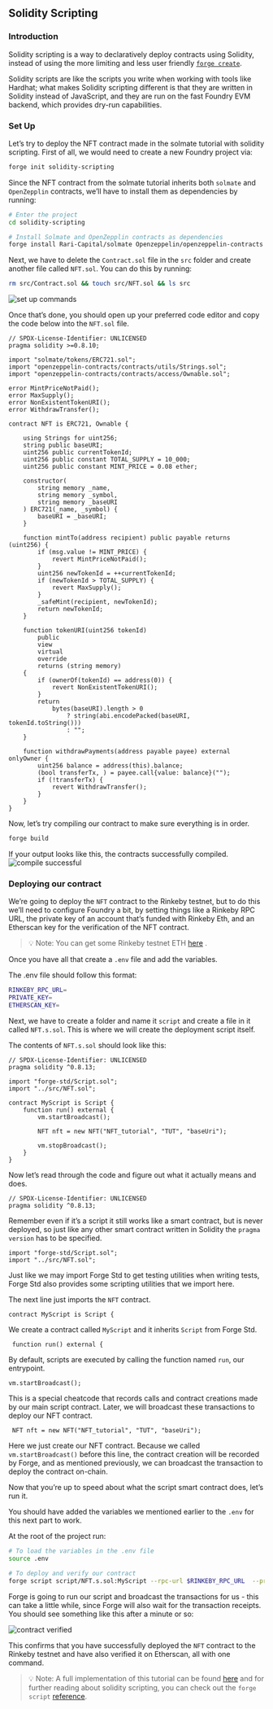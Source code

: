 ## Solidity Scripting

### Introduction

Solidity scripting is a way to declaratively deploy contracts using Solidity, instead of using the more limiting and less user friendly [`forge create`](../reference/forge/forge-create.md).

Solidity scripts are like the scripts you write when working with tools like Hardhat; what makes Solidity scripting different is that they are written in Solidity instead of JavaScript, and they are run on the fast Foundry EVM backend, which provides dry-run capabilities.

### Set Up

Let’s try to deploy the NFT contract made in the solmate tutorial with solidity scripting. First of all, we would need to create a new Foundry project via:

```bash
forge init solidity-scripting
```

Since the NFT contract from the solmate tutorial inherits both `solmate` and `OpenZepplin` contracts, we’ll have to install them as dependencies by running:

```bash
# Enter the project
cd solidity-scripting

# Install Solmate and OpenZepplin contracts as dependencies
forge install Rari-Capital/solmate Openzeppelin/openzeppelin-contracts
```

Next, we have to delete the `Contract.sol` file in the `src` folder and create another file called `NFT.sol`. You can do this by running:

```bash
rm src/Contract.sol && touch src/NFT.sol && ls src
```

![set up commands](../images/solidity-scripting%20/set-up-commands.png)

Once that’s done, you should open up your preferred code editor and copy the code below into the `NFT.sol` file.

```solidity
// SPDX-License-Identifier: UNLICENSED
pragma solidity >=0.8.10;

import "solmate/tokens/ERC721.sol";
import "openzeppelin-contracts/contracts/utils/Strings.sol";
import "openzeppelin-contracts/contracts/access/Ownable.sol";

error MintPriceNotPaid();
error MaxSupply();
error NonExistentTokenURI();
error WithdrawTransfer();

contract NFT is ERC721, Ownable {

    using Strings for uint256;
    string public baseURI;
    uint256 public currentTokenId;
    uint256 public constant TOTAL_SUPPLY = 10_000;
    uint256 public constant MINT_PRICE = 0.08 ether;

    constructor(
        string memory _name,
        string memory _symbol,
        string memory _baseURI
    ) ERC721(_name, _symbol) {
        baseURI = _baseURI;
    }

    function mintTo(address recipient) public payable returns (uint256) {
        if (msg.value != MINT_PRICE) {
            revert MintPriceNotPaid();
        }
        uint256 newTokenId = ++currentTokenId;
        if (newTokenId > TOTAL_SUPPLY) {
            revert MaxSupply();
        }
        _safeMint(recipient, newTokenId);
        return newTokenId;
    }

    function tokenURI(uint256 tokenId)
        public
        view
        virtual
        override
        returns (string memory)
    {
        if (ownerOf(tokenId) == address(0)) {
            revert NonExistentTokenURI();
        }
        return
            bytes(baseURI).length > 0
                ? string(abi.encodePacked(baseURI, tokenId.toString()))
                : "";
    }

    function withdrawPayments(address payable payee) external onlyOwner {
        uint256 balance = address(this).balance;
        (bool transferTx, ) = payee.call{value: balance}("");
        if (!transferTx) {
            revert WithdrawTransfer();
        }
    }
}
```

Now, let’s try compiling our contract to make sure everything is in order.

```bash
forge build
```

If your output looks like this, the contracts successfully compiled.
![compile successful](../images/solidity-scripting%20/compile-successful.png)

### Deploying our contract

We’re going to deploy the `NFT` contract to the Rinkeby testnet, but to do this we’ll need to configure Foundry a bit, by setting things like a Rinkeby RPC URL, the private key of an account that’s funded with Rinkeby Eth, and an Etherscan key for the verification of the NFT contract.

> 💡 Note: You can get some Rinkeby testnet ETH [here](https://faucet.paradigm.xyz/) .

Once you have all that create a `.env` file and add the variables.


The .env file should follow this format:

```bash
RINKEBY_RPC_URL=
PRIVATE_KEY=
ETHERSCAN_KEY=
```

Next, we have to create a folder and name it `script` and create a file in it called `NFT.s.sol`. This is where we will create the deployment script itself.

The contents of `NFT.s.sol` should look like this:

```solidity
// SPDX-License-Identifier: UNLICENSED
pragma solidity ^0.8.13;

import "forge-std/Script.sol";
import "../src/NFT.sol";

contract MyScript is Script {
    function run() external {
        vm.startBroadcast();

        NFT nft = new NFT("NFT_tutorial", "TUT", "baseUri");

        vm.stopBroadcast();
    }
}
```

Now let’s read through the code and figure out what it actually means and does.

```solidity
// SPDX-License-Identifier: UNLICENSED
pragma solidity ^0.8.13;
```

Remember even if it’s a script it still works like a smart contract, but is never deployed, so just like any other smart contract written in Solidity the `pragma version` has to be specified.

```solidity
import "forge-std/Script.sol";
import "../src/NFT.sol";
```

Just like we may import Forge Std to get testing utilities when writing tests, Forge Std also provides some scripting utilities that we import here.

The next line just imports the `NFT` contract.

```solidity
contract MyScript is Script {
```

We create a contract called `MyScript` and it inherits `Script` from Forge Std.

```solidity
 function run() external {
```

By default, scripts are executed by calling the function named `run`, our entrypoint.

```solidity
vm.startBroadcast();
```

This is a special cheatcode that records calls and contract creations made by our main script contract. Later, we will broadcast these transactions to deploy our NFT contract.

```solidity
 NFT nft = new NFT("NFT_tutorial", "TUT", "baseUri");
```

Here we just create our NFT contract. Because we called `vm.startBroadcast()` before this line, the contract creation will be recorded by Forge, and as mentioned previously, we can broadcast the transaction to deploy the contract on-chain.

Now that you’re up to speed about what the script smart contract does, let’s run it.

You should have added the variables we mentioned earlier to the `.env` for this next part to work.

At the root of the project run:

```bash
# To load the variables in the .env file
source .env

# To deploy and verify our contract
forge script script/NFT.s.sol:MyScript --rpc-url $RINKEBY_RPC_URL  --private-key $PRIVATE_KEY --broadcast --verify --etherscan-api-key $ETHERSCAN_KEY -vvvv
```

Forge is going to run our script and broadcast the transactions for us - this can take a little while, since Forge will also wait for the transaction receipts. You should see something like this after a minute or so:

![contract verified](../images/solidity-scripting%20/contract-verified.png)

This confirms that you have successfully deployed the `NFT` contract to the Rinkeby testnet and have also verified it on Etherscan, all with one command.

>💡 Note: A full implementation of this tutorial can be found [here](https://github.com/Perelyn-sama/solidity-scripting) and for further reading about solidity scripting, you can check out the `forge script` [reference](../reference/forge/forge-script.md).
